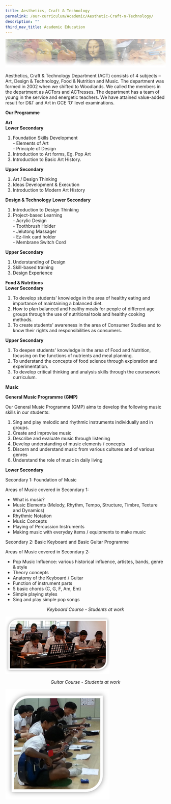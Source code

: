 ```yaml
---
title: Aesthetics, Craft & Technology
permalink: /our-curriculum/Academic/Aesthetic-Craft-n-Technology/
description: ""
third_nav_title: Academic Education
---
```

![](/images/artheader.jpeg)

<style type="text/css">
.tg  {border-collapse:collapse;border-spacing:0;}
.tg td{border-color:black;border-style:solid;border-width:1px;font-family:Arial, sans-serif;font-size:14px;
  overflow:hidden;padding:10px 5px;word-break:normal;}
.tg th{border-color:black;border-style:solid;border-width:1px;font-family:Arial, sans-serif;font-size:14px;
  font-weight:normal;overflow:hidden;padding:10px 5px;word-break:normal;}
.tg .tg-n4qt{background-color:#EAEAEA;color:#222;font-weight:bold;text-align:center;vertical-align:top}
.tg .tg-y7qa{background-color:#EAEAEA;color:#222;text-align:left;vertical-align:top}
.tg .tg-ii8k{background-color:#EAEAEA;color:#222;text-align:center;vertical-align:top}
.tg .tg-ku5w{background-color:#EAEAEA;color:#222;text-align:center;vertical-align:middle}
</style>

Aesthetics, Craft & Technology Department (ACT) consists of 4 subjects – Art, Design & Technology, Food & Nutrition and Music. The department was formed in 2002 when we shifted to Woodlands. We called the members in the department as ACTors and ACTresses. The department has a team of young in the service and energetic teachers. We have attained value-added result for D&T and Art in GCE ‘O’ level examinations.  
  

**Our Programme**  
  
**Art**  
**Lower Secondary**  

1.  Foundation Skills Development  
    \- Elements of Art  
    \- Principle of Design
2.  Introduction to Art forms, Eg. Pop Art
3.  Introduction to Basic Art History.

**Upper Secondary**

1.  Art / Design Thinking
2.  Ideas Development & Execution
3.  Introduction to Modern Art History

**Design & Technology**
**Lower Secondary**

1.  Introduction to Design Thinking
2.  Project-based Learning  
    \- Acrylic Design  
    \- Toothbrush Holder  
    \- Jelutong Massager  
    \- Ez-link card holder  
    \- Membrane Switch Cord

**Upper Secondary**

1.  Understanding of Design
2.  Skill-based training
3.  Design Experience

**Food & Nutritions**   
**Lower Secondary**

1.  To develop students' knowledge in the area of healthy eating and importance of maintaining a balanced diet.
2.  How to plan balanced and healthy meals for people of different age groups through the use of nutritional tools and healthy cooking methods.
3.  To create students' awareness in the area of Consumer Studies and to know their rights and responsibilities as consumers.

**Upper Secondary**

1.  To deepen students' knowledge in the area of Food and Nutrition, focusing on the functions of nutrients and meal planning.
2.  To understand the concepts of food science through exploration and experimentation.
3.  To develop critical thinking and analysis skills through the coursework curriculum.

**Music**

**General Music Programme (GMP)**

Our General Music Programme (GMP) aims to develop the following music skills in our students:

1.  Sing and play melodic and rhythmic instruments individually and in groups.
2.  Create and improvise music
3.  Describe and evaluate music through listening
4.  Develop understanding of music elements / concepts
5.  Discern and understand music from various cultures and of various genres
6.  Understand the role of music in daily living

**Lower Secondary**

Secondary 1: Foundation of Music

Areas of Music covered in Secondary 1:

*   What is music?
*   Music Elements (Melody, Rhythm, Tempo, Structure, Timbre, Texture and Dynamics)
*   Rhythmic Notation
*   Music Concepts
*   Playing of Percussion Instruments
*   Making music with everyday items / equipments to make music

Secondary 2: Basic Keyboard and Basic Guitar Programme

Areas of Music covered in Secondary 2:

*   Pop Music Influence: various historical influence, artistes, bands, genre & style
*   Theory concepts
*   Anatomy of the Keyboard / Guitar
*   Function of instrument parts
*   5 basic chords (C, G, F, Am, Em)
*   Simple playing styles
*   Sing and play simple pop songs


<center><em>Keyboard Course - Students at work</em></center>

<img src="/images/picture1.png" 
     style="width:65%">


<center><em>Guitar Course - Students at work</em></center>

<img src="/images/picture2.png" 
     style="width:65%">